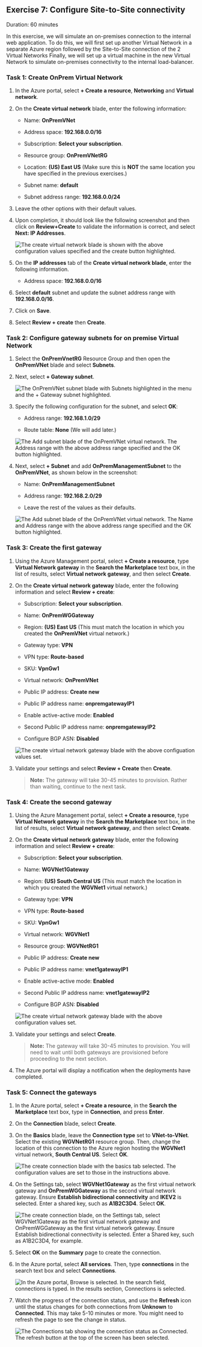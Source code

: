 ## Exercise 7: Configure Site-to-Site connectivity

Duration: 60 minutes

In this exercise, we will simulate an on-premises connection to the internal web application. To do this, we will first set up another Virtual Network in a separate Azure region followed by the Site-to-Site connection of the 2 Virtual Networks Finally, we will set up a virtual machine in the new Virtual Network to simulate on-premises connectivity to the internal load-balancer.

### Task 1: Create OnPrem Virtual Network

1.  In the Azure portal, select **+ Create a resource**, **Networking** and **Virtual network**.

2.  On the **Create virtual network** blade, enter the following information:

    -  Name: **OnPremVNet**

    -  Address space: **192.168.0.0/16**

    -  Subscription: **Select your subscription**.

    -  Resource group: **OnPremVNetRG**

    -  Location: **(US) East US** (Make sure this is **NOT** the same location you have specified in the previous exercises.)

    -  Subnet name: **default**

    -  Subnet address range: **192.168.0.0/24**

3.  Leave the other options with their default values.

4.  Upon completion, it should look like the following screenshot and then click on **Review+Create** to validate the information is correct, and select **Next: IP Addresses**.

    ![The create virtual network blade is shown with the above configuration values specified and the create button highlighted.](images/Hands-onlabstep-by-step-Enterprise-classnetworkinginAzureimages/media/image121.png "Create virtual network")

5. On the **IP addresses** tab of the **Create virtual network blade**, enter the following information.

    -  Address space: **192.168.0.0/16**

6. Select **default** subnet and update the subnet address range with **192.168.0.0/16**.

7. Click on **Save**.

8. Select **Review + create** then **Create**.

### Task 2: Configure gateway subnets for on premise Virtual Network

1.  Select the **OnPremVnetRG** Resource Group and then open the **OnPremVNet** blade and select **Subnets**.

2.  Next, select **+ Gateway subnet**.

    ![The OnPremVNet subnet blade with Subnets highlighted in the menu and the + Gateway subnet highlighted.](images/Hands-onlabstep-by-step-Enterprise-classnetworkinginAzureimages/media/image122.png "Virtual network blade")

3.  Specify the following configuration for the subnet, and select **OK**:

    -  Address range: **192.168.1.0/29**

    -  Route table: **None** (We will add later.)

    ![The Add subnet blade of the OnPremVNet virtual network. The Address range with the above address range specified and the OK button highlighted.](images/Hands-onlabstep-by-step-Enterprise-classnetworkinginAzureimages/media/image123.png "Add subnet")

4.  Next, select **+ Subnet** and add **OnPremManagementSubnet** to the **OnPremVNet**, as shown below in the screenshot:

    - Name: **OnPremManagementSubnet**
  
    - Address range: **192.168.2.0/29**
  
    - Leave the rest of the values as their defaults. 

    ![The Add subnet blade of the OnPremVNet virtual network. The Name and Address range with the above address range specified and the OK button highlighted.](images/Hands-onlabstep-by-step-Enterprise-classnetworkinginAzureimages/media/image124.png "Add subnet")

### Task 3: Create the first gateway

1.  Using the Azure Management portal, select **+ Create a resource**, type **Virtual Network gateway** in the **Search the Marketplace** text box, in the list of results, select **Virtual network gateway**, and then select **Create**.

2.  On the **Create virtual network gateway** blade,  enter the following information and select **Review + create**:

    -  Subscription: **Select your subscription**.

    -  Name: **OnPremWGGateway**

    -  Region: **(US) East US** (This must match the location in which you created the **OnPremVNet** virtual network.)

    -  Gateway type: **VPN**

    -  VPN type: **Route-based**

    -  SKU: **VpnGw1**

    -  Virtual network: **OnPremVNet**

    -  Public IP address: **Create new**

    -  Public IP address name: **onpremgatewayIP1**

    -  Enable active-active mode: **Enabled**

    -  Second Public IP address name: **onpremgatewayIP2**

    -  Configure BGP ASN: **Disabled**

    ![The create virtual network gateway blade with the above configuation values set.](images/Hands-onlabstep-by-step-Enterprise-classnetworkinginAzureimages/media/image176.png "Create virtual network gateway")

3.  Validate your settings and select **Review + Create** then **Create**.

    >**Note:** The gateway will take 30-45 minutes to provision. Rather than waiting, continue to the next task.


### Task 4: Create the second gateway

1.  Using the Azure Management portal, select **+ Create a resource**, type **Virtual Network gateway** in the **Search the Marketplace** text box, in the list of results, select **Virtual network gateway**, and then select **Create**.

2.  On the **Create virtual network gateway** blade,  enter the following information and select **Review + create**:

    -  Subscription: **Select your subscription**.

    -  Name: **WGVNet1Gateway**

    -  Region: **(US) South Central US** (This must match the location in which you created the **WGVNet1** virtual network.)

    -  Gateway type: **VPN**

    -  VPN type: **Route-based**

    -  SKU: **VpnGw1**

    -  Virtual network: **WGVNet1**

    -  Resource group: **WGVNetRG1**

    -  Public IP address: **Create new**

    -  Public IP address name: **vnet1gatewayIP1**

    -  Enable active-active mode: **Enabled**

    -  Second Public IP address name: **vnet1gatewayIP2**

    -  Configure BGP ASN: **Disabled**

    ![The create virtual network gateway blade with the above configuration values set.](images/Hands-onlabstep-by-step-Enterprise-classnetworkinginAzureimages/media/image177.png "Create virtual network gateway")

3.  Validate your settings and select **Create**.

    >**Note:** The gateway will take 30-45 minutes to provision. You will need to wait until both gateways are provisioned before proceeding to the next section.

4.  The Azure portal will display a notification when the deployments have completed.

### Task 5: Connect the gateways

1.  In the Azure portal, select **+ Create a resource**, in the **Search the Marketplace** text box, type in **Connection**, and press **Enter**.

2.  On the **Connection** blade, select **Create**.

3.  On the **Basics** blade, leave the **Connection type** set to **VNet-to-VNet**. Select the existing **WGVNetRG1** resource group. Then, change the location of this connection to the Azure region hosting the **WGVNet1** virtual network, **South Central US**. Select **OK**.

    ![The create connection blade with the basics tab selected. The configuration values are set to those in the instructions above.](images/Hands-onlabstep-by-step-Enterprise-classnetworkinginAzureimages/media/image134.png "Basics")

4.  On the Settings tab, select **WGVNet1Gateway** as the first virtual network gateway and **OnPremWGGateway** as the second virtual network gateway. Ensure **Establish bidirectional connectivity** and **IKEV2** is selected. Enter a shared key, such as **A1B2C3D4**. Select **OK**.

    ![The create connection blade, on the Settings tab, select WGVNet1Gateway as the first virtual network gateway and OnPremWGGateway as the first virtual network gateway. Ensure Establish bidirectional connectivity is selected. Enter a Shared key, such as A1B2C3D4, for example.](images/Hands-onlabstep-by-step-Enterprise-classnetworkinginAzureimages/media/image178.png "select virtual network gateway")

5.  Select **OK** on the **Summary** page to create the connection.

6.  In the Azure portal, select **All services**. Then, type **connections** in the search text box and select **Connections**.

    ![In the Azure portal, Browse is selected. In the search field, connections is typed. In the results section, Connections is selected.](images/Hands-onlabstep-by-step-Enterprise-classnetworkinginAzureimages/media/image138.png "Azure Portal")

7.  Watch the progress of the connection status, and use the **Refresh** icon until the status changes for both connections from **Unknown** to **Connected**. This may take 5-10 minutes or more. You might need to refresh the page to see the change in status.

    ![The Connections tab showing the connection status as Connected. The refresh button at the top of the screen has been selected.](images/Hands-onlabstep-by-step-Enterprise-classnetworkinginAzureimages/media/image139.png "Connections blade")

